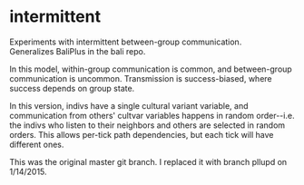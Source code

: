 # intermittent
Experiments with intermittent between-group communication.  
Generalizes BaliPlus in the bali repo.  

In this model, within-group communication is common, and between-group
communication is uncommon.  Transmission is success-biased, where
success depends on group state.

In this version, indivs have a single cultural variant variable, and
communication from others' cultvar variables happens in random
order--i.e. the indivs who listen to their neighbors and others are
selected in random orders.  This allows per-tick path dependencies,
but each tick will have different ones.

This was the original master git branch.  I replaced it with branch
pllupd on 1/14/2015.
